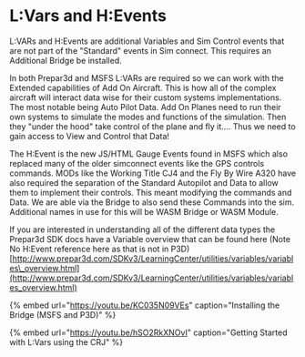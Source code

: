 # L:Vars and H:Events

L:VARs and H:Events are additional Variables and Sim Control events that are not part of the "Standard" events in Sim connect.  This requires an Additional Bridge be installed.   
  
In both Prepar3d and MSFS L:VARs are required so we can work with the Extended capabilities of Add On Aircraft.  This is how all of the complex aircraft will interact data wise for their custom systems implementations.  The most notable being Auto Pilot Data.  Add On Planes need to run their own systems to simulate the modes and functions of the simulation.  Then they "under the hood" take control of the plane and fly it.... Thus we need to gain access to View and Control that Data!  
  
The H:Event is the new JS/HTML Gauge Events found in MSFS which also replaced many of the older simconnect events like the GPS controls commands.  MODs like the  Working Title CJ4 and the Fly By Wire A320 have also required the separation of the Standard Autopilot and Data to allow them to implement their controls.  This meant modifying the commands and Data.  We are able via the Bridge to also send these Commands into the sim.  Additional names in use for this will be WASM Bridge or WASM Module.  
  
If you are interested in understanding all of the different data types the Prepar3d SDK docs have a Variable overview that can be found here \(Note No H:Event reference here as that is not in P3D\) [http://www.prepar3d.com/SDKv3/LearningCenter/utilities/variables/variables\_overview.html](http://www.prepar3d.com/SDKv3/LearningCenter/utilities/variables/variables_overview.html)  


{% embed url="https://youtu.be/KC035N09VEs" caption="Installing the Bridge \(MSFS and P3D\)" %}

{% embed url="https://youtu.be/hSO2RkXNOvI" caption="Getting Started with L:Vars using the CRJ" %}





